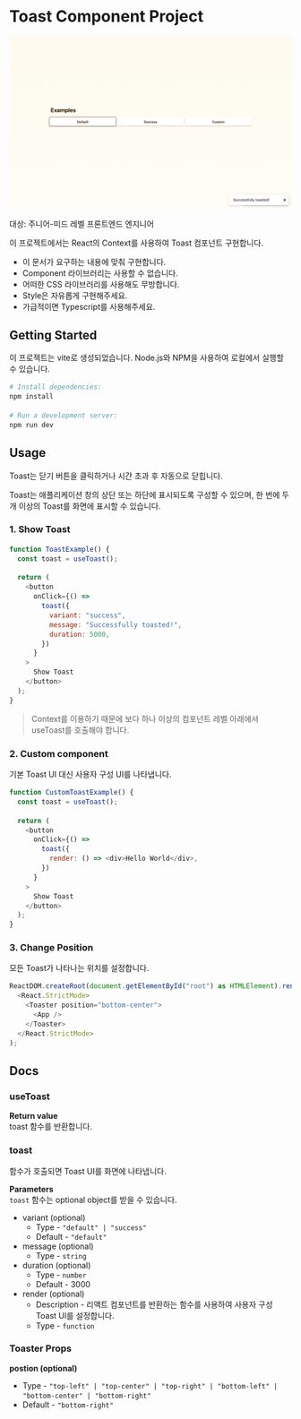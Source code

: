 # Toast Component Project

![example](./public/example.png)

대상: 주니어-미드 레벨 프론트엔드 엔지니어

이 프로젝트에서는 React의 Context를 사용하여 Toast 컴포넌트 구현합니다.

- 이 문서가 요구하는 내용에 맞춰 구현합니다.
- Component 라이브러리는 사용할 수 없습니다.
- 어떠한 CSS 라이브러리를 사용해도 무방합니다.
- Style은 자유롭게 구현해주세요.
- 가급적이면 Typescript를 사용해주세요.

## Getting Started

이 프로젝트는 vite로 생성되었습니다. Node.js와 NPM을 사용하여 로컬에서 실행할 수 있습니다.

```bash
# Install dependencies:
npm install

# Run a development server:
npm run dev
```

## Usage

Toast는 닫기 버튼을 클릭하거나 시간 초과 후 자동으로 닫힙니다.

Toast는 애플리케이션 창의 상단 또는 하단에 표시되도록 구성할 수 있으며, 한 번에 두 개 이상의 Toast를 화면에 표시할 수 있습니다.

### 1. Show Toast

```js
function ToastExample() {
  const toast = useToast();

  return (
    <button
      onClick={() =>
        toast({
          variant: "success",
          message: "Successfully toasted!",
          duration: 5000,
        })
      }
    >
      Show Toast
    </button>
  );
}
```

> Context를 이용하기 때문에 <Toaster>보다 하나 이상의 컴포넌트 레벨 아래에서 useToast를 호출해야 합니다.

### 2. Custom component

기본 Toast UI 대신 사용자 구성 UI를 나타냅니다.

```js
function CustomToastExample() {
  const toast = useToast();

  return (
    <button
      onClick={() =>
        toast({
          render: () => <div>Hello World</div>,
        })
      }
    >
      Show Toast
    </button>
  );
}
```

### 3. Change Position

모든 Toast가 나타나는 위치를 설정합니다.

```js
ReactDOM.createRoot(document.getElementById("root") as HTMLElement).render(
  <React.StrictMode>
    <Toaster position="bottom-center">
      <App />
    </Toaster>
  </React.StrictMode>
);
```

## Docs

### useToast

**Return value**  
toast 함수를 반환합니다.

### toast

함수가 호출되면 Toast UI를 화면에 나타냅니다.

**Parameters**  
`toast` 함수는 optional object를 받을 수 있습니다.

- variant (optional)
  - Type - `"default" | "success"`
  - Default - `"default"`
- message (optional)
  - Type - `string`
- duration (optional)
  - Type - `number`
  - Default - 3000
- render (optional)
  - Description - 리액트 컴포넌트를 반환하는 함수를 사용하여 사용자 구성 Toast UI를 설정합니다.
  - Type - `function`

### Toaster Props

**postion (optional)**

- Type - `"top-left" | "top-center" | "top-right" | "bottom-left" | "bottom-center" | "bottom-right"`
- Default - `"bottom-right"`
